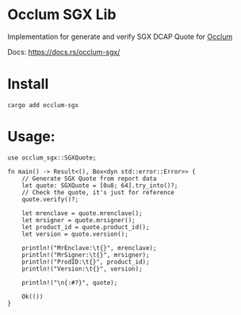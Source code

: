 # Occlum SGX Lib

Implementation for generate and verify SGX DCAP Quote for [Occlum](https://github.com/occlum/occlum)

Docs: https://docs.rs/occlum-sgx/

# Install

`cargo add occlum-sgx`

# Usage:

```
use occlum_sgx::SGXQuote;

fn main() -> Result<(), Box<dyn std::error::Error>> {
    // Generate SGX Quote from report data
    let quote: SGXQuote = [0u8; 64].try_into()?;
    // Check the quote, it's just for reference
    quote.verify()?;

    let mrenclave = quote.mrenclave();
    let mrsigner = quote.mrsigner();
    let product_id = quote.product_id();
    let version = quote.version();

    println!("MrEnclave:\t{}", mrenclave);
    println!("MrSigner:\t{}", mrsigner);
    println!("ProdID:\t{}", product_id);
    println!("Version:\t{}", version);

    println!("\n{:#?}", quote);

    Ok(())
}
```